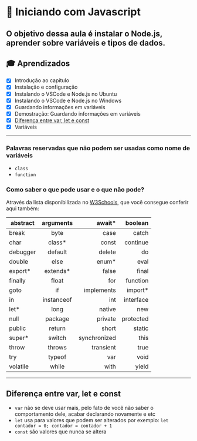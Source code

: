 # 🤯 Iniciando com Javascript
O objetivo dessa aula é instalar o Node.js, aprender sobre variáveis e tipos de dados.
----

## 🎓 Aprendizados

- [x] Introdução ao capítulo
- [x] Instalação e configuração
- [x] Instalando o VSCode e Node.js no Ubuntu
- [x] Instalando o VSCode e Node.js no Windows
- [x] Guardando informações em variáveis
- [x] Demostração: Guardando informações em variáveis
- [x] [Diferença entre var, let e const](#var-let-const)
- [x] Variáveis

---

### Palavras reservadas que não podem ser usadas como nome de variáveis

- `class` 
- `function`

### Como saber o que pode usar e o que não pode?

Através da lista disponibilizada no [W3Schools](https://www.w3schools.com/js/js_reserved.asp), que você consegue conferir aqui também:

| abstract 	| arguments     | await*        |  boolean  |
|-----------|:-------------:|--------------:|----------:|
| break		| byte			| case			| catch		|
| char		| class*		| const			| continue	|
| debugger	| default		| delete		| do		|
| double	| else			| enum*			| eval		|
| export*	| extends*		| false			| final		|
| finally	| float			| for			| function	|
| goto		| if			| implements	| import*	|
| in		| instanceof	| int			| interface	|
| let*		| long			| native		| new		|
| null		| package		| private		| protected	|
| public	| return		| short			| static	|
| super*	| switch		| synchronized	| this		|
| throw		| throws		| transient		| true		|
| try		| typeof		| var			| void		|
| volatile	| while			| with 			| yield		|

---
<div id="var-let-const" />

## Diferença entre var, let e const

- `var` não se deve usar mais, pelo fato de você não saber o comportamento dele, acabar declarando novamente e etc
- `let` usa para valores que podem ser alterados por exemplo: `let contador = 0; contador = contador + 1`
- `const` são valores que nunca se altera

